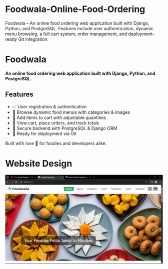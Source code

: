# Foodwala-Online-Food-Ordering
Foodwala – An online food ordering web application built with Django, Python, and PostgreSQL. Features include user authentication, dynamic menu browsing, a full cart system, order management, and deployment-ready Git integration.

# Foodwala

**An online food ordering web application built with Django, Python, and PostgreSQL.**

## Features
- ✅ User registration & authentication  
- 📂 Browse dynamic food menus with categories & images  
- 🛒 Add items to cart with adjustable quantities  
- 🧾 View cart, place orders, and track totals  
- 🔐 Secure backend with PostgreSQL & Django ORM  
- 🚀 Ready for deployment via Git

Built with love 🧡 for foodies and developers alike.

# Website Design
![App Screenshot](assets/home1.png)
